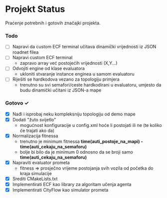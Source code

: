 # Projekt Status

Praćenje potrebnih i gotovih značajki projekta.

### Todo

- [ ] Napravi da custom ECF terminal učitava dinamički vrijednosti iz JSON roadnet filea
- [ ] Napravi custom ECF terminal
    - zapravo array već postojećih vrijednosti (X,Y...)
- [ ] Odvojiti engine od klase evaluatora
    - ukloniti stvaranje instance enginea u samom evaluatoru
- [ ] Riješiti se hardkodova vezano za topologiju primjera
    - trenutno su svi semafori/ceste hardkodirani u evaluatoru, umjesto da budu dinamički učitani iz JSON-a mape

### Gotovo ✓

- [X] Nađi i isprobaj neku kompleksniju topologiju od demo mape
- [x] Dodati "žuto svijetlo"
    - mogućnost konfiguracije u config.xml hoće li postojati ili ne (te koliko će trajati ako da)
- [x] Normalizacija fitnessa
    - trenutno je minimum fitnessa **time(auti_postoje_na_mapi) - time(auti_cekaju_na_semaforu)**
    - bolje bi bilo da je minimum 0 odnosno da se broji samo **time(auti_cekaju_na_semaforu)**
- [x] Napraviti evaluator prometa
    - fitness => prosječno vrijeme postojanja svih vozila od početka do kraja simulacije
- [x] Srediti CMakeLists.txt
- [x] Implementirati ECF kao library za algoritam učenja agenta
- [x] Implementirati CityFlow kao simulator prometa